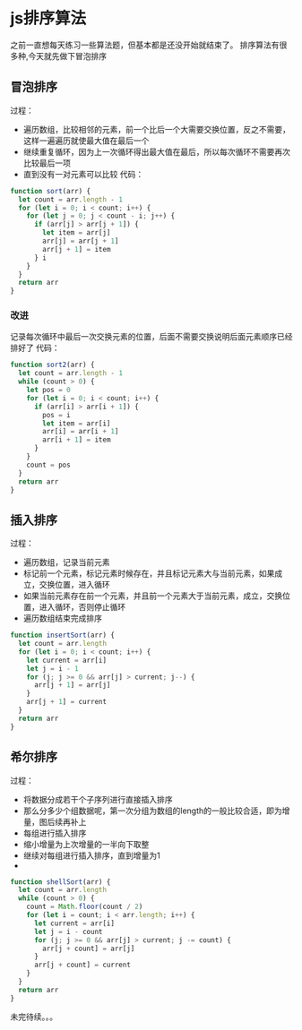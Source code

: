 # js排序算法

之前一直想每天练习一些算法题，但基本都是还没开始就结束了。
排序算法有很多种,今天就先做下冒泡排序

## 冒泡排序
过程：
- 遍历数组，比较相邻的元素，前一个比后一个大需要交换位置，反之不需要，这样一遍遍历就使最大值在最后一个
- 继续重复循环，因为上一次循环得出最大值在最后，所以每次循环不需要再次比较最后一项
- 直到没有一对元素可以比较
代码：
```javascript
function sort(arr) {
  let count = arr.length - 1
  for (let i = 0; i < count; i++) {
    for (let j = 0; j < count - i; j++) {
      if (arr[j] > arr[j + 1]) {
        let item = arr[j]
        arr[j] = arr[j + 1]
        arr[j + 1] = item
      } i
    }
  }
  return arr
}
```
### 改进
记录每次循环中最后一次交换元素的位置，后面不需要交换说明后面元素顺序已经排好了
代码：
```javascript
function sort2(arr) {
  let count = arr.length - 1
  while (count > 0) {
    let pos = 0
    for (let i = 0; i < count; i++) {
      if (arr[i] > arr[i + 1]) {
        pos = i
        let item = arr[i]
        arr[i] = arr[i + 1]
        arr[i + 1] = item
      }
    }
    count = pos
  }
  return arr
}
```
## 插入排序
过程：
- 遍历数组，记录当前元素
- 标记前一个元素，标记元素时候存在，并且标记元素大与当前元素，如果成立，交换位置，进入循环
- 如果当前元素存在前一个元素，并且前一个元素大于当前元素，成立，交换位置，进入循环，否则停止循环
- 遍历数组结束完成排序
```javascript
function insertSort(arr) {
  let count = arr.length
  for (let i = 0; i < count; i++) {
    let current = arr[i]
    let j = i - 1
    for (j; j >= 0 && arr[j] > current; j--) {
      arr[j + 1] = arr[j]
    }
    arr[j + 1] = current
  }
  return arr
}
```
## 希尔排序

过程：
- 将数据分成若干个子序列进行直接插入排序
- 那么分多少个组数据呢，第一次分组为数组的length的一般比较合适，即为增量，图后续再补上
- 每组进行插入排序
- 缩小增量为上次增量的一半向下取整
- 继续对每组进行插入排序，直到增量为1
- 
```javascript
function shellSort(arr) {
  let count = arr.length
  while (count > 0) {
    count = Math.floor(count / 2)
    for (let i = count; i < arr.length; i++) {
      let current = arr[i]
      let j = i - count
      for (j; j >= 0 && arr[j] > current; j -= count) {
        arr[j + count] = arr[j]
      }
      arr[j + count] = current
    }
  }
  return arr
}
```

未完待续。。。